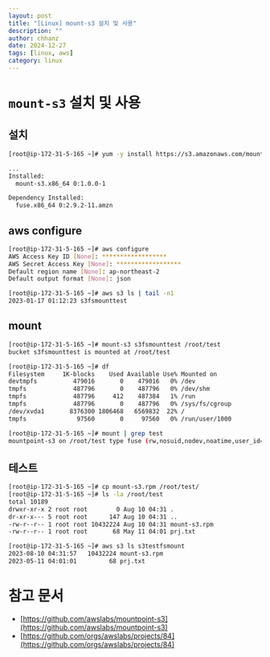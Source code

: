 ```yaml
---
layout: post
title: "[Linux] mount-s3 설치 및 사용"
description: ""
author: chhanz
date: 2024-12-27
tags: [linux, aws]
category: linux
---
```

   
# `mount-s3` 설치 및 사용
## 설치
```bash
[root@ip-172-31-5-165 ~]# yum -y install https://s3.amazonaws.com/mountpoint-s3-release/latest/x86_64/mount-s3.rpm

...
Installed:
  mount-s3.x86_64 0:1.0.0-1

Dependency Installed:
  fuse.x86_64 0:2.9.2-11.amzn
```
   
## aws configure
```bash
[root@ip-172-31-5-165 ~]# aws configure
AWS Access Key ID [None]: ******************
AWS Secret Access Key [None]: ******************
Default region name [None]: ap-northeast-2
Default output format [None]: json

[root@ip-172-31-5-165 ~]# aws s3 ls | tail -n1
2023-01-17 01:12:23 s3fsmounttest
```
   
## mount
```bash
[root@ip-172-31-5-165 ~]# mount-s3 s3fsmounttest /root/test
bucket s3fsmounttest is mounted at /root/test

[root@ip-172-31-5-165 ~]# df
Filesystem     1K-blocks    Used Available Use% Mounted on
devtmpfs          479016       0    479016   0% /dev
tmpfs             487796       0    487796   0% /dev/shm
tmpfs             487796     412    487384   1% /run
tmpfs             487796       0    487796   0% /sys/fs/cgroup
/dev/xvda1       8376300 1806468   6569832  22% /
tmpfs              97560       0     97560   0% /run/user/1000

[root@ip-172-31-5-165 ~]# mount | grep test
mountpoint-s3 on /root/test type fuse (rw,nosuid,nodev,noatime,user_id=0,group_id=0,default_permissions)
```

## 테스트
```bash
[root@ip-172-31-5-165 ~]# cp mount-s3.rpm /root/test/
[root@ip-172-31-5-165 ~]# ls -la /root/test
total 10189
drwxr-xr-x 2 root root        0 Aug 10 04:31 .
dr-xr-x--- 5 root root      147 Aug 10 04:31 ..
-rw-r--r-- 1 root root 10432224 Aug 10 04:31 mount-s3.rpm
-rw-r--r-- 1 root root       68 May 11 04:01 prj.txt

[root@ip-172-31-5-165 ~]# aws s3 ls s3testfsmount
2023-08-10 04:31:57   10432224 mount-s3.rpm
2023-05-11 04:01:01         68 prj.txt
```
   
# 참고 문서
* [https://github.com/awslabs/mountpoint-s3](https://github.com/awslabs/mountpoint-s3)    
* [https://github.com/orgs/awslabs/projects/84](https://github.com/orgs/awslabs/projects/84)   
